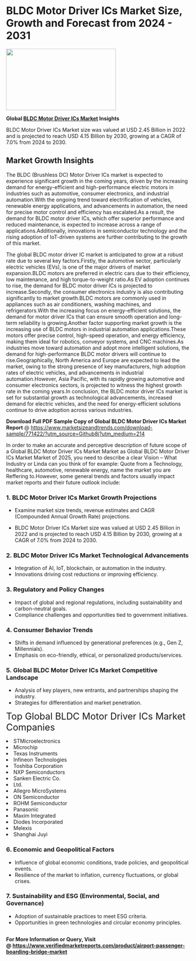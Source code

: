<H1>BLDC Motor Driver ICs Market Size, Growth and Forecast from 2024 - 2031</H1><img class="aligncenter size-medium wp-image-584254" src="https://thirdeyenews.in/wp-content/uploads/2024/09/Global-Market-Research-300x168.jpeg" alt="" width="300" height="168" /><p><strong>Global&nbsp;<a href="https://www.marketsizeandtrends.com/download-sample/771422/?utm_source=Github8j?utm_medium=214">BLDC Motor Driver ICs Market</a> Insights</strong></p><p>BLDC Motor Driver ICs Market size was valued at USD 2.45 Billion in 2022 and is projected to reach USD 4.15 Billion by 2030, growing at a CAGR of 7.0% from 2024 to 2030.</p><p><h2>Market Growth Insights</h2> <p>The BLDC (Brushless DC) Motor Driver ICs market is expected to experience significant growth in the coming years, driven by the increasing demand for energy-efficient and high-performance electric motors in industries such as automotive, consumer electronics, and industrial automation.With the ongoing trend toward electrification of vehicles, renewable energy applications, and advancements in automation, the need for precise motor control and efficiency has escalated.As a result, the demand for BLDC motor driver ICs, which offer superior performance and reduced maintenance, is expected to increase across a range of applications.Additionally, innovations in semiconductor technology and the rising adoption of IoT-driven systems are further contributing to the growth of this market.</p> <p>The global BLDC motor driver IC market is anticipated to grow at a robust rate due to several key factors.Firstly, the automotive sector, particularly electric vehicles (EVs), is one of the major drivers of market expansion.BLDC motors are preferred in electric cars due to their efficiency, low maintenance, and high torque-to-weight ratio.As EV adoption continues to rise, the demand for BLDC motor driver ICs is projected to increase.Secondly, the consumer electronics industry is also contributing significantly to market growth.BLDC motors are commonly used in appliances such as air conditioners, washing machines, and refrigerators.With the increasing focus on energy-efficient solutions, the demand for motor driver ICs that can ensure smooth operation and long-term reliability is growing.Another factor supporting market growth is the increasing use of BLDC motors in industrial automation applications.These motors offer precise control, high-speed operation, and energy efficiency, making them ideal for robotics, conveyor systems, and CNC machines.As industries move toward automation and adopt more intelligent solutions, the demand for high-performance BLDC motor drivers will continue to rise.Geographically, North America and Europe are expected to lead the market, owing to the strong presence of key manufacturers, high adoption rates of electric vehicles, and advancements in industrial automation.However, Asia Pacific, with its rapidly growing automotive and consumer electronics sectors, is projected to witness the highest growth rate in the coming years.In conclusion, the BLDC motor driver ICs market is set for substantial growth as technological advancements, increased demand for electric vehicles, and the need for energy-efficient solutions continue to drive adoption across various industries.</p> <p><span class=""><strong>Download Full PDF Sample Copy of Global BLDC Motor Driver ICs Market Report</strong> @ <a href="https://www.marketsizeandtrends.com/download-sample/771422/?utm_source=Github8j?utm_medium=214" target="_blank">https://www.marketsizeandtrends.com/download-sample/771422/?utm_source=Github8j?utm_medium=214</a></span></p><p>In order to make an accurate and perceptive description of future scope of a Global&nbsp;BLDC Motor Driver ICs Market Market as Global&nbsp;BLDC Motor Driver ICs Market Market of 2025, you need to describe a clear Vision &ndash; What Industry or Linda can you think of for example: Quote from a Technology, healthcare, automotive, renewable energy, name the market you are Reffering to.However, some general trends and factors usually impact market reports and their future outlook include:</p><h3>1.&nbsp;<strong>BLDC Motor Driver ICs Market Growth Projections</strong></h3><ul><li>Examine market size trends, revenue estimates and CAGR (Compounded Annual Growth Rate) projections.</li><li><p>BLDC Motor Driver ICs Market size was valued at USD 2.45 Billion in 2022 and is projected to reach USD 4.15 Billion by 2030, growing at a CAGR of 7.0% from 2024 to 2030.</p></li></ul><h3>2.&nbsp;<strong>BLDC Motor Driver ICs Market Technological Advancements</strong></h3><ul><li>Integration of AI, IoT, blockchain, or automation in the industry.</li><li>Innovations driving cost reductions or improving efficiency.</li></ul><h3>3.&nbsp;<strong>Regulatory and Policy Changes</strong></h3><ul><li>Impact of global and regional regulations, including sustainability and carbon-neutral goals.</li><li>Compliance challenges and opportunities tied to government initiatives.</li></ul><h3>4.&nbsp;<strong>Consumer Behavior Trends</strong></h3><ul><li>Shifts in demand influenced by generational preferences (e.g., Gen Z, Millennials).</li><li>Emphasis on eco-friendly, ethical, or personalized products/services.</li></ul><h3>5.&nbsp;<strong>Global BLDC Motor Driver ICs Market Competitive Landscape</strong></h3><ul><li>Analysis of key players, new entrants, and partnerships shaping the industry.</li><li>Strategies for differentiation and market penetration.</li></ul><p data-pm-slice="1 1 []"><span style="color: inherit; font-family: inherit; font-size: 25px;">Top Global BLDC Motor Driver ICs Market Companies</span></p><div class="" data-test-id=""><p><li>STMicroelectronics</li><li> Microchip</li><li> Texas Instruments</li><li> Infineon Technologies</li><li> Toshiba Corporation</li><li> NXP Semiconductors</li><li> Sanken Electric Co.</li><li> Ltd.</li><li> Allegro MicroSystems</li><li> ON Semiconductor</li><li> ROHM Semiconductor</li><li> Panasonic</li><li> Maxim Integrated</li><li> Diodes Incorporated</li><li> Melexis</li><li> Shanghai Juyi</li></p></div><h3>6.&nbsp;<strong>Economic and Geopolitical Factors</strong></h3><ul><li>Influence of global economic conditions, trade policies, and geopolitical events.</li><li>Resilience of the market to inflation, currency fluctuations, or global crises.</li></ul><h3>7.&nbsp;<strong>Sustainability and ESG (Environmental, Social, and Governance)</strong></h3><ul><li>Adoption of sustainable practices to meet ESG criteria.</li><li>Opportunities in green technologies and circular economy principles.</li></ul><h2><strong style="font-size: 14px;">For More Information or Query, Visit @&nbsp;</strong><a style="background-color: #ffffff; font-size: 14px;" href="https://www.marketsizeandtrends.com/report/bldc-motor-driver-ics-market/" target="_blank">https://www.verifiedmarketreports.com/product/airport-passenger-boarding-bridge-market</a></h2>